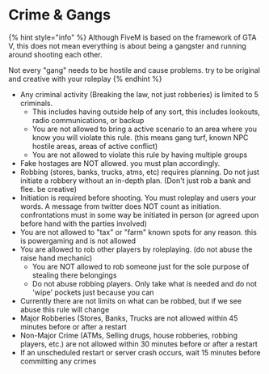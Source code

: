 # Crime & Gangs

{% hint style="info" %}
Although FiveM is based on the framework of GTA V, this does not mean everything is about being a gangster and running around shooting each other.

Not every "gang" needs to be hostile and cause problems. try to be original and creative with your roleplay
{% endhint %}

* Any criminal activity (Breaking the law, not just robberies) is limited to 5 criminals.&#x20;
  * This includes having outside help of any sort, this includes lookouts, radio communications, or backup
  * You are not allowed to bring a active scenario to an area where you know you will violate this rule. (this means gang turf, known NPC hostile areas, areas of active conflict)
  * You are not allowed to violate this rule by having multiple groups
* Fake hostages are NOT allowed. you must plan accordingly.
* Robbing (stores, banks, trucks, atms, etc) requires planning. Do not just initiate a robbery without an in-depth plan. (Don't just rob a bank and flee. be creative)
* Initiation is required before shooting. You must roleplay and users your words. A message from twitter does NOT count as initiation. confrontations must in some way be initiated in person (or agreed upon before hand with the parties involved)
* You are not allowed to "tax" or "farm" known spots for any reason. this is powergaming and is not allowed
* You are allowed to rob other players by roleplaying. (do not abuse the raise hand mechanic)
  * You are NOT allowed to rob someone just for the sole purpose of stealing there belongings
  * Do not abuse robbing players. Only take what is needed and do not 'wipe' pockets just because you can
* Currently there are not limits on what can be robbed, but if we see abuse this rule will change
* Major Robberies (Stores, Banks, Trucks are not allowed within 45 minutes before or after a restart
* Non-Major Crime (ATMs, Selling drugs, house robberies, robbing players, etc.) are not allowed within 30 minutes before or after a restart
* If an unscheduled restart or server crash occurs, wait 15 minutes before committing any crimes
